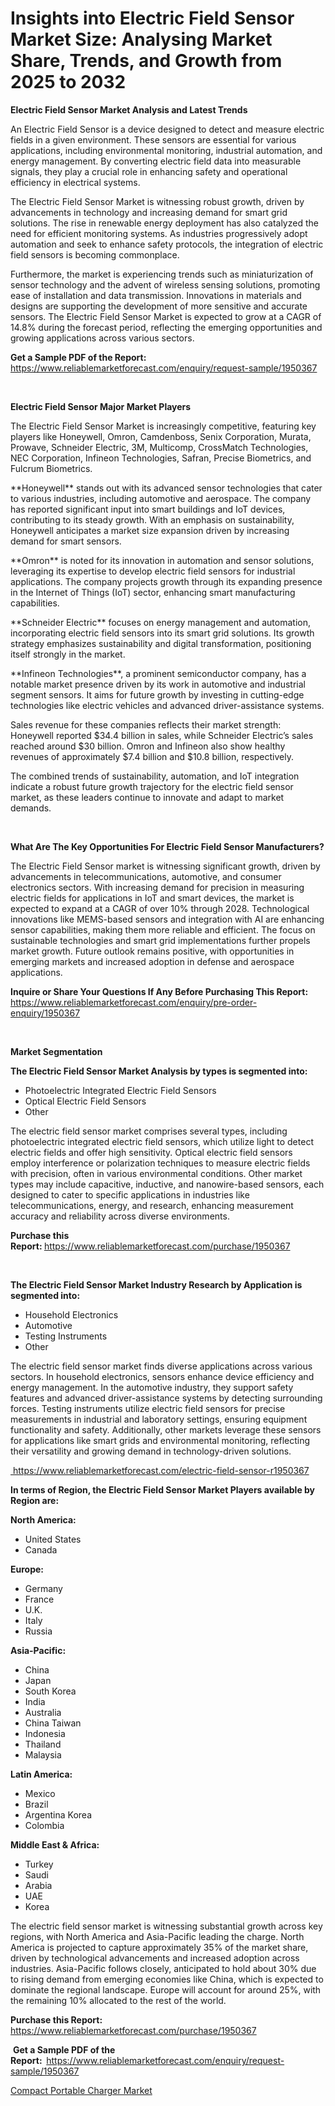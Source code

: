 <p><h1>Insights into Electric Field Sensor Market Size: Analysing Market Share, Trends, and Growth from 2025 to 2032</h1></p><p><strong>Electric Field Sensor Market Analysis and Latest Trends</strong></p>
<p><p>An Electric Field Sensor is a device designed to detect and measure electric fields in a given environment. These sensors are essential for various applications, including environmental monitoring, industrial automation, and energy management. By converting electric field data into measurable signals, they play a crucial role in enhancing safety and operational efficiency in electrical systems.</p><p>The Electric Field Sensor Market is witnessing robust growth, driven by advancements in technology and increasing demand for smart grid solutions. The rise in renewable energy deployment has also catalyzed the need for efficient monitoring systems. As industries progressively adopt automation and seek to enhance safety protocols, the integration of electric field sensors is becoming commonplace.</p><p>Furthermore, the market is experiencing trends such as miniaturization of sensor technology and the advent of wireless sensing solutions, promoting ease of installation and data transmission. Innovations in materials and designs are supporting the development of more sensitive and accurate sensors. The Electric Field Sensor Market is expected to grow at a CAGR of 14.8% during the forecast period, reflecting the emerging opportunities and growing applications across various sectors.</p></p>
<p><strong>Get a Sample PDF of the Report:&nbsp;</strong> <a href="https://www.reliablemarketforecast.com/enquiry/request-sample/1950367?utm_campaign=1105&utm_medium=2&utm_source=Github&utm_content=ia&utm_term=12022025&utm_id=electric-field-sensor">https://www.reliablemarketforecast.com/enquiry/request-sample/1950367</a></p>
<p>&nbsp;</p>
<p><strong>Electric Field Sensor Major Market Players</strong></p>
<p><p>The Electric Field Sensor Market is increasingly competitive, featuring key players like Honeywell, Omron, Camdenboss, Senix Corporation, Murata, Prowave, Schneider Electric, 3M, Multicomp, CrossMatch Technologies, NEC Corporation, Infineon Technologies, Safran, Precise Biometrics, and Fulcrum Biometrics. </p><p>**Honeywell** stands out with its advanced sensor technologies that cater to various industries, including automotive and aerospace. The company has reported significant input into smart buildings and IoT devices, contributing to its steady growth. With an emphasis on sustainability, Honeywell anticipates a market size expansion driven by increasing demand for smart sensors.</p><p>**Omron** is noted for its innovation in automation and sensor solutions, leveraging its expertise to develop electric field sensors for industrial applications. The company projects growth through its expanding presence in the Internet of Things (IoT) sector, enhancing smart manufacturing capabilities.</p><p>**Schneider Electric** focuses on energy management and automation, incorporating electric field sensors into its smart grid solutions. Its growth strategy emphasizes sustainability and digital transformation, positioning itself strongly in the market. </p><p>**Infineon Technologies**, a prominent semiconductor company, has a notable market presence driven by its work in automotive and industrial segment sensors. It aims for future growth by investing in cutting-edge technologies like electric vehicles and advanced driver-assistance systems.</p><p>Sales revenue for these companies reflects their market strength: Honeywell reported $34.4 billion in sales, while Schneider Electric’s sales reached around $30 billion. Omron and Infineon also show healthy revenues of approximately $7.4 billion and $10.8 billion, respectively. </p><p>The combined trends of sustainability, automation, and IoT integration indicate a robust future growth trajectory for the electric field sensor market, as these leaders continue to innovate and adapt to market demands.</p></p>
<p>&nbsp;</p>
<p><strong>What Are The Key Opportunities For Electric Field Sensor Manufacturers?</strong></p>
<p><p>The Electric Field Sensor market is witnessing significant growth, driven by advancements in telecommunications, automotive, and consumer electronics sectors. With increasing demand for precision in measuring electric fields for applications in IoT and smart devices, the market is expected to expand at a CAGR of over 10% through 2028. Technological innovations like MEMS-based sensors and integration with AI are enhancing sensor capabilities, making them more reliable and efficient. The focus on sustainable technologies and smart grid implementations further propels market growth. Future outlook remains positive, with opportunities in emerging markets and increased adoption in defense and aerospace applications.</p></p>
<p><strong>Inquire or Share Your Questions If Any Before Purchasing This Report:</strong> <a href="https://www.reliablemarketforecast.com/enquiry/pre-order-enquiry/1950367?utm_campaign=1105&utm_medium=2&utm_source=Github&utm_content=ia&utm_term=12022025&utm_id=electric-field-sensor">https://www.reliablemarketforecast.com/enquiry/pre-order-enquiry/1950367</a></p>
<p>&nbsp;</p>
<p><strong>Market Segmentation</strong></p>
<p><strong>The Electric Field Sensor Market Analysis by types is segmented into:</strong></p>
<p><ul><li>Photoelectric Integrated Electric Field Sensors</li><li>Optical Electric Field Sensors</li><li>Other</li></ul></p>
<p><p>The electric field sensor market comprises several types, including photoelectric integrated electric field sensors, which utilize light to detect electric fields and offer high sensitivity. Optical electric field sensors employ interference or polarization techniques to measure electric fields with precision, often in various environmental conditions. Other market types may include capacitive, inductive, and nanowire-based sensors, each designed to cater to specific applications in industries like telecommunications, energy, and research, enhancing measurement accuracy and reliability across diverse environments.</p></p>
<p><strong>Purchase this Report:&nbsp;</strong><a href="https://www.reliablemarketforecast.com/purchase/1950367?utm_campaign=1105&utm_medium=2&utm_source=Github&utm_content=ia&utm_term=12022025&utm_id=electric-field-sensor">https://www.reliablemarketforecast.com/purchase/1950367</a></p>
<p>&nbsp;</p>
<p><strong>The Electric Field Sensor Market Industry Research by Application is segmented into:</strong></p>
<p><ul><li>Household Electronics</li><li>Automotive</li><li>Testing Instruments</li><li>Other</li></ul></p>
<p><p>The electric field sensor market finds diverse applications across various sectors. In household electronics, sensors enhance device efficiency and energy management. In the automotive industry, they support safety features and advanced driver-assistance systems by detecting surrounding forces. Testing instruments utilize electric field sensors for precise measurements in industrial and laboratory settings, ensuring equipment functionality and safety. Additionally, other markets leverage these sensors for applications like smart grids and environmental monitoring, reflecting their versatility and growing demand in technology-driven solutions.</p></p>
<p><a href="https://www.reliablemarketforecast.com/electric-field-sensor-r1950367?utm_campaign=1105&utm_medium=2&utm_source=Github&utm_content=ia&utm_term=12022025&utm_id=electric-field-sensor">&nbsp;https://www.reliablemarketforecast.com/electric-field-sensor-r1950367</a></p>
<p><strong>In terms of Region, the Electric Field Sensor Market Players available by Region are:</strong></p>
<p>
    <p> <strong> North America: </strong>
        <ul>
            <li>United States</li>
            <li>Canada</li>
        </ul>
        </p> 
    <p> <strong> Europe: </strong>
        <ul>
            <li>Germany</li>
            <li>France</li>
            <li>U.K.</li>
            <li>Italy</li>
            <li>Russia</li>
        </ul>
        </p> 
    <p> <strong> Asia-Pacific: </strong>
        <ul>
            <li>China</li>
            <li>Japan</li>
            <li>South Korea</li>
            <li>India</li>
            <li>Australia</li>
            <li>China Taiwan</li>
            <li>Indonesia</li>
            <li>Thailand</li>
            <li>Malaysia</li>
        </ul>
        </p> 
    <p> <strong> Latin America: </strong>
        <ul>
            <li>Mexico</li>
            <li>Brazil</li>
            <li>Argentina Korea</li>
            <li>Colombia</li>
        </ul>
        </p> 
    <p> <strong> Middle East & Africa: </strong>
        <ul>
            <li>Turkey</li>
            <li>Saudi</li>
            <li>Arabia</li>
            <li>UAE</li>
            <li>Korea</li>
        </ul>
    </p>
    </p>
<p><p>The electric field sensor market is witnessing substantial growth across key regions, with North America and Asia-Pacific leading the charge. North America is projected to capture approximately 35% of the market share, driven by technological advancements and increased adoption across industries. Asia-Pacific follows closely, anticipated to hold about 30% due to rising demand from emerging economies like China, which is expected to dominate the regional landscape. Europe will account for around 25%, with the remaining 10% allocated to the rest of the world.</p></p>
<p><strong>Purchase this Report: </strong><a href="https://www.reliablemarketforecast.com/purchase/1950367?utm_campaign=1105&utm_medium=2&utm_source=Github&utm_content=ia&utm_term=12022025&utm_id=electric-field-sensor">https://www.reliablemarketforecast.com/purchase/1950367</a></p>
<p>&nbsp;<strong>Get a Sample PDF of the Report:&nbsp;&nbsp;</strong><a href="https://www.reliablemarketforecast.com/enquiry/request-sample/1950367?utm_campaign=1105&utm_medium=2&utm_source=Github&utm_content=ia&utm_term=12022025&utm_id=electric-field-sensor">https://www.reliablemarketforecast.com/enquiry/request-sample/1950367</a></p>
<p><strong></strong></p>
<p><p><a href="https://github.com/prosalinda88/Market-Research-Report-List-7/blob/main/compact-portable-charger-market.md?utm_campaign=1105&utm_medium=2&utm_source=Github&utm_content=ia&utm_term=12022025&utm_id=electric-field-sensor">Compact Portable Charger Market</a></p></p>